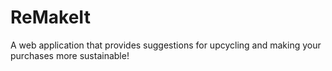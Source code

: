 # ReMakeIt
A web application that provides suggestions for upcycling and making your purchases more sustainable! 
